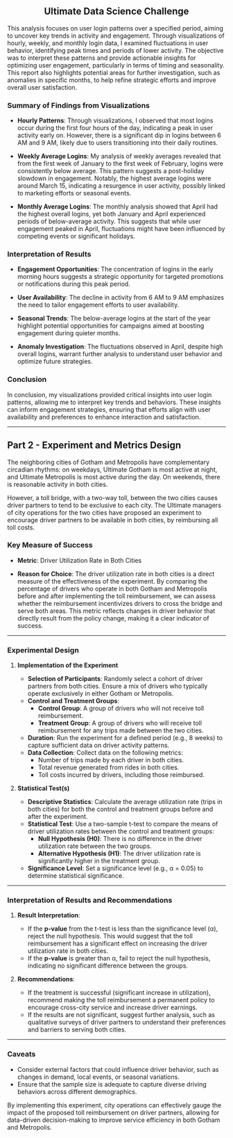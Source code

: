 <h2 align="center">Ultimate Data Science Challenge</h2>

This analysis focuses on user login patterns over a specified period, aiming to uncover key trends in activity and engagement. Through visualizations of hourly, weekly, and monthly login data, I examined fluctuations in user behavior, identifying peak times and periods of lower activity. The objective was to interpret these patterns and provide actionable insights for optimizing user engagement, particularly in terms of timing and seasonality. This report also highlights potential areas for further investigation, such as anomalies in specific months, to help refine strategic efforts and improve overall user satisfaction.

### Summary of Findings from Visualizations
- **Hourly Patterns**: Through visualizations, I observed that most logins occur during the first four hours of the day, indicating a peak in user activity early on. However, there is a significant dip in logins between 6 AM and 9 AM, likely due to users transitioning into their daily routines.
  
- **Weekly Average Logins**: My analysis of weekly averages revealed that from the first week of January to the first week of February, logins were consistently below average. This pattern suggests a post-holiday slowdown in engagement. Notably, the highest average logins were around March 15, indicating a resurgence in user activity, possibly linked to marketing efforts or seasonal events.
  
- **Monthly Average Logins**: The monthly analysis showed that April had the highest overall logins, yet both January and April experienced periods of below-average activity. This suggests that while user engagement peaked in April, fluctuations might have been influenced by competing events or significant holidays.

### Interpretation of Results
- **Engagement Opportunities**: The concentration of logins in the early morning hours suggests a strategic opportunity for targeted promotions or notifications during this peak period.
  
- **User Availability**: The decline in activity from 6 AM to 9 AM emphasizes the need to tailor engagement efforts to user availability.
  
- **Seasonal Trends**: The below-average logins at the start of the year highlight potential opportunities for campaigns aimed at boosting engagement during quieter months.
  
- **Anomaly Investigation**: The fluctuations observed in April, despite high overall logins, warrant further analysis to understand user behavior and optimize future strategies.

### Conclusion
In conclusion, my visualizations provided critical insights into user login patterns, allowing me to interpret key trends and behaviors. These insights can inform engagement strategies, ensuring that efforts align with user availability and preferences to enhance interaction and satisfaction.

---

## Part 2 - Experiment and Metrics Design

The neighboring cities of Gotham and Metropolis have complementary circadian rhythms: on weekdays, Ultimate Gotham is most active at night, and Ultimate Metropolis is most active during the day. On weekends, there is reasonable activity in both cities.

However, a toll bridge, with a two-way toll, between the two cities causes driver partners to tend to be exclusive to each city. The Ultimate managers of city operations for the two cities have proposed an experiment to encourage driver partners to be available in both cities, by reimbursing all toll costs. 

### Key Measure of Success
- **Metric**: Driver Utilization Rate in Both Cities

- **Reason for Choice**: The driver utilization rate in both cities is a direct measure of the effectiveness of the experiment. By comparing the percentage of drivers who operate in both Gotham and Metropolis before and after implementing the toll reimbursement, we can assess whether the reimbursement incentivizes drivers to cross the bridge and serve both areas. This metric reflects changes in driver behavior that directly result from the policy change, making it a clear indicator of success.

---

### Experimental Design

1. **Implementation of the Experiment**
   - **Selection of Participants**: Randomly select a cohort of driver partners from both cities. Ensure a mix of drivers who typically operate exclusively in either Gotham or Metropolis.
   - **Control and Treatment Groups**:
     - **Control Group**: A group of drivers who will not receive toll reimbursement.
     - **Treatment Group**: A group of drivers who will receive toll reimbursement for any trips made between the two cities.
   - **Duration**: Run the experiment for a defined period (e.g., 8 weeks) to capture sufficient data on driver activity patterns.
   - **Data Collection**: Collect data on the following metrics:
     - Number of trips made by each driver in both cities.
     - Total revenue generated from rides in both cities.
     - Toll costs incurred by drivers, including those reimbursed.

2. **Statistical Test(s)**
   - **Descriptive Statistics**: Calculate the average utilization rate (trips in both cities) for both the control and treatment groups before and after the experiment.
   - **Statistical Test**: Use a two-sample t-test to compare the means of driver utilization rates between the control and treatment groups:
     - **Null Hypothesis (H0)**: There is no difference in the driver utilization rate between the two groups.
     - **Alternative Hypothesis (H1)**: The driver utilization rate is significantly higher in the treatment group.
   - **Significance Level**: Set a significance level (e.g., α = 0.05) to determine statistical significance.

---

### Interpretation of Results and Recommendations

1. **Result Interpretation**:
   - If the **p-value** from the t-test is less than the significance level (α), reject the null hypothesis. This would suggest that the toll reimbursement has a significant effect on increasing the driver utilization rate in both cities.
   - If the **p-value** is greater than α, fail to reject the null hypothesis, indicating no significant difference between the groups.

2. **Recommendations**:
   - If the treatment is successful (significant increase in utilization), recommend making the toll reimbursement a permanent policy to encourage cross-city service and increase driver earnings.
   - If the results are not significant, suggest further analysis, such as qualitative surveys of driver partners to understand their preferences and barriers to serving both cities.

---

### Caveats

- Consider external factors that could influence driver behavior, such as changes in demand, local events, or seasonal variations.
- Ensure that the sample size is adequate to capture diverse driving behaviors across different demographics.

By implementing this experiment, city operations can effectively gauge the impact of the proposed toll reimbursement on driver partners, allowing for data-driven decision-making to improve service efficiency in both Gotham and Metropolis.
